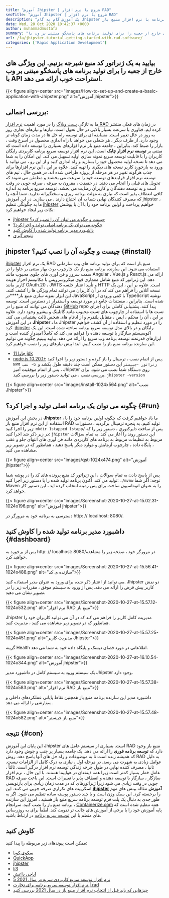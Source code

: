 ```yaml
---
title: "آموزش Jhipster | شروع با نرم افزار RAD" 
seoTitle: "آموزش Jhipster | شروع با نرم افزار RAD" 
description: "یک آموزش گام به گام Jhipster برای شروع مبتدیان. این مقاله را دنبال کنید تا اولین برنامه با نرم افزار منبع باز Jhipster RAD تنظیم شود." 
date: Wed, 28 Oct 2020 10:42:37 +0000
author: muhammadmustafa
summary: "بیایید به یک ژنراتور کد منبع شیرجه بزنیم. این ویژگی های خارج از جعبه را برای تولید برنامه های پاسخگو مبتنی بر وب با API استراحت خوب ارائه می دهد." 
url: /fa/jhipster-tutorial-getting-started-with-rad-software/
categories: ['Rapid Application Development']
---
```


## بیایید به یک ژنراتور کد منبع شیرجه بزنیم. این ویژگی های خارج از جعبه را برای تولید برنامه های پاسخگو مبتنی بر وب با API استراحت خوب ارائه می دهد.

{{< figure align=center src="images/How-to-set-up-and-create-a-basic-application-with-Jhipster.png" alt="آموزش jhipster">}}


## بررسی اجمالی:
ما به تازگی [پست وبلاگ][1] را در مورد اهمیت [نرم افزار RAD][2] در زمان های فعلی منتشر کرده ایم. فناوری با سرعت بسیار بالایی در حال تحول است. نیازها و نیازهای تجاری روز به روز در حال تغییر است. مسابقه ای برای توسعه راه حل ها در مدت زمان کوتاه تر وجود دارد. از طرف دیگر ، هر شغلی می خواهد با راه اندازی محصول در اسرع وقت ، بازار را ضبط کند. بنابراین ، جامعه منبع باز نرم افزارهای بسیاری را توسعه داده است که مبتنی بر  **توسعه نرم افزار چابک**  است. این نرم افزار توسعه سریع برنامه کاربردی رایگان کاربران را با قابلیت توسعه سریع نمونه سازی اولیه تسهیل می کند. این امکان را به شما می دهد تا نسخه اولیه محصول خود را بسازید و راه اندازی کنید و از این رو ، می توانید با ورود به بازخورد کاربر نسخه های دیگری را تهیه کنید. علاوه بر این ، این نرم افزارها برای جذب هرگونه تغییر در هر مرحله از پروژه طراحی شده اند.
در همین حال ، تیم های توسعه نرم افزار فرایندهای توسعه خود را سرعت می بخشند و مطمئن می شوند که تحویل های قبلی را انجام می دهند. در حقیقت ، مقرون به صرفه ، صرفه جویی در وقت است و به توسعه دهندگان و کاربران رضایت می بخشد. توسعه سریع برنامه به اندازه کافی انعطاف پذیر است که نیازی به مهلت برنامه ریزی و سختگیرانه ندارید. شما آنچه را که مصرف کنندگان نهایی شما به آن احتیاج دارند ، می سازید. در این آموزش jhipster ، ما به چگونگی تنظیم [jhipster][3] خواهیم پرداخت و اولین برنامه خود را با آن با پوشش نکات زیر ایجاد خواهیم کرد:
  * [jhipster چیست و چگونه می توان آن را نصب کرد؟][4]
  * [چگونه می توان یک برنامه اصلی تولید و اجرا کرد؟][5]
  * [داشبورد مدیر برنامه تولید شده را کاوش کنید][6]
  * [نتیجه گیری][7]

## jhipster چیست و چگونه آن را نصب کنیم؟ {#install}

[jhipster][3] یک نرم افزار RAD منبع باز است که برای تولید برنامه های وب سازمانی استفاده می شود. این سازنده برنامه منبع باز یک چارچوب بوت بهار مبتنی بر جاوا را در سمت سرور و فن آوری های جلوی محبوب مانند Angular ، Vue.js و React.js ارائه می دهد. این ژنراتور کد منبع شامل معماری قوی میکروسرویس با مکانیسم احراز هویت کاربر مانند OAuth.20 ، JWTS و تأیید اعتبار جلسه HTTP است. علاوه بر این ، این یک نسخه آنلاین را فراهم می کند که در آن کاربران می توانند تمام ویژگی ها را کشف کنند. این ابزار نمونه سازی منبع باز****در JavaScript با کمی ورودی از TypeScript نوشته شده است. بنابراین ، مستندات جامع در مورد توسعه و استقرار در دسترس است. توسعه دهندگان می توانند کد منبع را در [GitHub][8] repo پیدا کنند. پشتیبانی کاملی برای اجرای تست ها با استفاده از چارچوب های تست محبوب مانند گاتلینگ و پیشرو وجود دارد. علاوه بر این ، آن را محکم ، ایمن ، متقابل پلتفرم و از ادغام های شخص ثالث پشتیبانی می کند.
در این آموزش  **Jhipster ،**  ما Jhipster را در مورد تنظیم و استفاده از آن کشف خواهیم کرد. [jhipster][3] رایگان و در بالای مدل توسعه سریع برنامه ساخته شده است. این یک اکوسیستم سازگار با توسعه دهنده را فراهم می کند که کاملاً امیدوار کننده است و ابزارهای قدرتمند توسعه برنامه وب سریع را ارائه می دهد.
بیایید ببینیم چگونه می توانیم این سازنده برنامه منبع باز را نصب کنیم. ابتدا پیش نیازهای زیر را نصب خواهیم کرد.
  * [جاوا 11 jdk][9]
  * [node.js 10.20.1+][10]
پس از اتمام نصب ، ترمینال را باز کرده و دستور زیر را اجرا کنید.
`NPM نصب -G ژنراتور -جیپستر`
این دستور ممکن است چند دقیقه طول بکشد و پس از اتمام موفقیت آمیز ، Jhipster روی دستگاه شما نصب می شود.
برای بررسی نصب ، می توانید دستور زیر را بررسی کنید.
`jhipster -version`

{{< figure align=center src="images/install-1024x564.png" alt="نصب Jhipster">}}


## چگونه می توان یک برنامه اصلی تولید و اجرا کرد؟ {#run}

در بخش این آموزش  **Jhipster**  ، ما یاد خواهیم گرفت که چگونه اولین برنامه خود را با استفاده از این نرم افزار منبع باز RAD تولید کنیم.
به پنجره ترمینال برگردید ، دستورات زیر را اجرا کنید:
`mkdir 1stappcd 1stapp/`
پس از ساخت دایرکتوری ، دستور زیر را که در زیر ذکر شد اجرا کنید:
`jhipster`
این دستور روند را آغاز می کند. به تمام سؤالات مربوط به تنظیمات مربوط به برنامه های کاربردی مانند فن آوری های انتهای جلو و عقب ، پایگاه داده ، چارچوب آزمایش و موارد دیگر پاسخ دهید ، همانطور که در تصویر زیر مشاهده می کنید.

{{< figure align=center src="images/qst-1024x474.png" alt="آموزش jhipster">}}

پس از پاسخ دادن به تمام سوالات ، این ژنراتور کد منبع پرونده های کد را در پوشه شما تولید می کند.
اکنون برنامه تولید شده را با دستور زیر اجرا کنید:
`./mvnw`
توجه: اگر شما Maven را به عنوان اتوماسیون ساخت برای پس زمینه انتخاب کرده اید ، این دستور کار خواهد کرد.

{{< figure align=center src="images/Screenshot-2020-10-27-at-15.02.31-1024x196.png" alt="آموزش jhipster">}}

دسترسی به برنامه خود به مرورگر در http: // localhost: 8080/.

## داشبورد مدیر برنامه تولید شده را کاوش کنید {#dashboard}

پس از برخورد به http: // localhost: 8080/در مرورگر خود ، صفحه زیر را مشاهده خواهید کرد.

{{< figure align=center src="images/Screenshot-2020-10-27-at-15.56.41-1024x488.png" alt="سازنده ی کد">}}

می توانید از اعتبار ذکر شده برای ورود به عنوان مدیر استفاده کنید. Jhipster دو نقش کاربر پیش فرض را ارائه می دهد. پس از ورود به سیستم موفق ، مقررات زیر را در تصویر نشان می دهید.

{{< figure align=center src="images/Screenshot-2020-10-27-at-15.57.12-1024x532.png" alt="نرم افزار RAD منبع باز">}}

Jhipster مدیریت کامل کاربر را فراهم می کند که در آن می توانید کاربران خود را همانطور که در تصویر زیر مشاهده می کنید ، مدیریت کنید.

{{< figure align=center src="images/Screenshot-2020-10-27-at-15.57.25-1024x451.png" alt="مدیریت کاربر Jhipster">}}

گزینه Health اطلاعاتی در مورد فضای دیسک و پایگاه داده خود به شما می دهد.

{{< figure align=center src="images/Screenshot-2020-10-27-at-16.10.54-1024x344.png" alt="آموزش jhipster">}}

یک سیستم ورود به سیستم کامل در داشبورد مدیر Jhipster وجود دارد.

{{< figure align=center src="images/Screenshot-2020-10-27-at-15.57.38-1024x583.png" alt="نرم افزار RAD منبع باز">}}

داشبورد مدیر این سازنده برنامه منبع باز همچنین نقاط پایانی عملکردهای داخلی و سفارشی را ارائه می دهد.

{{< figure align=center src="images/Screenshot-2020-10-27-at-15.57.48-1024x582.png" alt="منبع باز جیپستر">}}


## نتیجه {#con}

این پایان این آموزش Jhipster است. بسیاری از سیستم عامل های RAD منبع باز وجود دارد که  **توسعه برنامه فوری** را ارائه می دهد. یک جامعه بسیار پر جنب و جوش وجود دارد که همیشه زنده است تا به موضوعات و راه حل های آنها پاسخ دهد. روش RAD به دلیل عوامل زیادی به شهرت می رسد. در مرحله اول ، نیازی به درک کامل از الزامات نیست. ثانیا ، مصرف کننده نهایی در طول چرخه زندگی توسعه نرم افزار درگیر است. ثالثاً ، عامل خطر بسیار کمتر است زیرا همه ذینفعان در هواپیما هستند. با این حال ، نرم افزار RAD سازگار ، سازگار با توسعه دهنده و انعطاف پذیر با تغییرات است. این باعث صرفه جویی در وقت زیادی می شود زیرا ژنراتورهای کد در مدت زمان زیادی برای بازنویسی اسکریپت های تکراری صرفه جویی می کنند. این **[jhipster][3] آموزش**  مقاله بینش های مهم را برجسته کرد. این سبک وزن است و با چند دستور پوسته ساده تنظیم می شود.
اگر به طور جدی به دنبال یک پلت فرم توسعه برنامه سریع منبع باز هستید ، امروز این سازنده برنامه منبع باز را نصب کنید. سرانجام ، [Containerize.com][11] همه تنظیم شده است که پایه آموزش خود را با برخی از آموزش های جالب تر تقویت کند. لطفاً برای به روزرسانی های منظم با این [توسعه سریع برنامه][2] در ارتباط باشید.

## کاوش کنید
ممکن است پیوندهای زیر مربوطه را پیدا کنید:
  * [سکوی کوبا][12]
  * [QuickApp][13]
  * [jhipster][3]
  * [li3][14]
  * [آپاچی داعش][15]
  * [5 نرم افزار توسعه سریع کاربردی سریع در سال 2021][16]
  * [نرم افزار توسعه سریع برنامه برای تجارت | rad][17]
  * [چیزهایی که باید قبل از انتخاب نرم افزار منبع باز در سال 2021 بررسی کنید][18]



 [1]: https://blog.containerize.com/2020/10/23/how-rad-software-can-help-you-to-grow-business-to-next-level/
 [2]: https://products.containerize.com/rad
 [3]: https://products.containerize.com/rad/jhipster
 [4]: #install
 [5]: #run
 [6]: #dashboard
 [7]: #con
 [8]: https://github.com/jhipster/generator-jhipster
 [9]: https://www.oracle.com/java/technologies/javase-jdk11-downloads.html
 [10]: https://nodejs.org/en/
 [11]: https://www.containerize.com/
 [12]: https://products.containerize.com/rad/cuba
 [13]: https://products.containerize.com/rad/quickapp
 [14]: https://products.containerize.com/rad/li3
 [15]: https://products.containerize.com/rad/apache-isis
 [16]: https://blog.containerize.com/rapid-application-development/top-5-free-rapid-application-development-software-in-2021/
 [17]: https://blog.containerize.com/rapid-application-development/rapid-application-development-software-for-business-rad/
 [18]: https://blog.containerize.com/cmdb-software/things-to-review-before-opting-open-source-software-in-2021/
